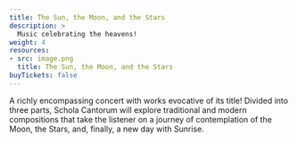 ```yaml
---
title: The Sun, the Moon, and the Stars
description: >
  Music celebrating the heavens! 
weight: 4
resources:
- src: image.png
  title: The Sun, the Moon, and the Stars
buyTickets: false
---
```


A richly encompassing concert with works evocative of its title!
Divided into three parts, Schola Cantorum will explore traditional and modern compositions
that take the listener on a journey of contemplation of the Moon, the Stars, and, finally, a new
day with Sunrise.
